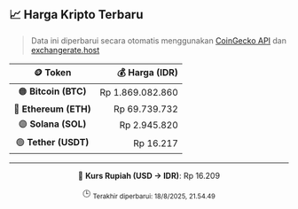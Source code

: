 

<!-- HARGA_KRIPTO -->
## 📈 Harga Kripto Terbaru

> Data ini diperbarui secara otomatis menggunakan [CoinGecko API](https://www.coingecko.com/) dan [exchangerate.host](https://exchangerate.host/)

<div align="center">

| 🪙 Token | 💰 Harga (IDR) |
|:------:|---------------:|
| 🟠 **Bitcoin (BTC)**   | Rp 1.869.082.860 |
| 🔵 **Ethereum (ETH)**  | Rp 69.739.732 |
| 🟣 **Solana (SOL)**    | Rp 2.945.820 |
| 🟢 **Tether (USDT)**   | Rp 16.217 |

---

💱 **Kurs Rupiah (USD → IDR)**: Rp 16.209

🕒 <sub>Terakhir diperbarui: 18/8/2025, 21.54.49</sub>

</div>
<!-- /HARGA_KRIPTO -->